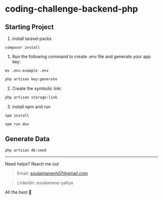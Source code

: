 # coding-challenge-backend-php

## Starting Project

1. install laravel packs

```composer
composer install
```

1. Run the following command to create .env file and generate your app key:

```
mv .env.example .env
```


```bash
php artisan key:generate
```

2. Create the symbolic link:
```bash
php artisan storage:link
```

3. install npm and run

```npm
npm install
```

```npm
npm run dev
```

## Generate Data

```
php artisan db:seed
```

----- 
Need helps? Reach me out

> Email: soulaimaneyh07@gmail.com

> Linkedin: soulaimane-yahya

All the best :beer:

